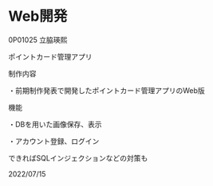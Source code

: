 # Web開発


0P01025
立脇瑛熙

ポイントカード管理アプリ

制作内容 

・前期制作発表で開発したポイントカード管理アプリのWeb版 

 
機能 

・DBを用いた画像保存、表示 

・アカウント登録、ログイン 

 

できればSQLインジェクションなどの対策も 



2022/07/15
